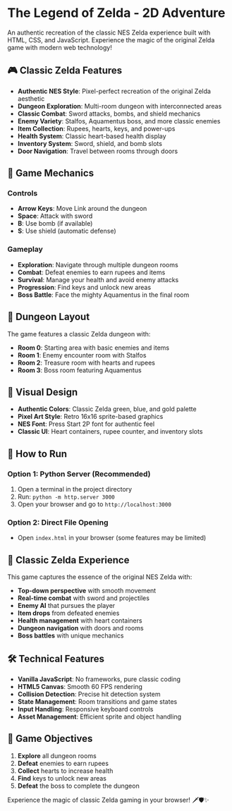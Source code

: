 # The Legend of Zelda - 2D Adventure

An authentic recreation of the classic NES Zelda experience built with HTML, CSS, and JavaScript. Experience the magic of the original Zelda game with modern web technology!

## 🎮 Classic Zelda Features

- **Authentic NES Style**: Pixel-perfect recreation of the original Zelda aesthetic
- **Dungeon Exploration**: Multi-room dungeon with interconnected areas
- **Classic Combat**: Sword attacks, bombs, and shield mechanics
- **Enemy Variety**: Stalfos, Aquamentus boss, and more classic enemies
- **Item Collection**: Rupees, hearts, keys, and power-ups
- **Health System**: Classic heart-based health display
- **Inventory System**: Sword, shield, and bomb slots
- **Door Navigation**: Travel between rooms through doors

## 🎯 Game Mechanics

### Controls
- **Arrow Keys**: Move Link around the dungeon
- **Space**: Attack with sword
- **B**: Use bomb (if available)
- **S**: Use shield (automatic defense)

### Gameplay
- **Exploration**: Navigate through multiple dungeon rooms
- **Combat**: Defeat enemies to earn rupees and items
- **Survival**: Manage your health and avoid enemy attacks
- **Progression**: Find keys and unlock new areas
- **Boss Battle**: Face the mighty Aquamentus in the final room

## 🏰 Dungeon Layout

The game features a classic Zelda dungeon with:
- **Room 0**: Starting area with basic enemies and items
- **Room 1**: Enemy encounter room with Stalfos
- **Room 2**: Treasure room with hearts and rupees
- **Room 3**: Boss room featuring Aquamentus

## 🎨 Visual Design

- **Authentic Colors**: Classic Zelda green, blue, and gold palette
- **Pixel Art Style**: Retro 16x16 sprite-based graphics
- **NES Font**: Press Start 2P font for authentic feel
- **Classic UI**: Heart containers, rupee counter, and inventory slots

## 🚀 How to Run

### Option 1: Python Server (Recommended)
1. Open a terminal in the project directory
2. Run: `python -m http.server 3000`
3. Open your browser and go to `http://localhost:3000`

### Option 2: Direct File Opening
- Open `index.html` in your browser (some features may be limited)

## 🎵 Classic Zelda Experience

This game captures the essence of the original NES Zelda with:
- **Top-down perspective** with smooth movement
- **Real-time combat** with sword and projectiles
- **Enemy AI** that pursues the player
- **Item drops** from defeated enemies
- **Health management** with heart containers
- **Dungeon navigation** with doors and rooms
- **Boss battles** with unique mechanics

## 🛠️ Technical Features

- **Vanilla JavaScript**: No frameworks, pure classic coding
- **HTML5 Canvas**: Smooth 60 FPS rendering
- **Collision Detection**: Precise hit detection system
- **State Management**: Room transitions and game states
- **Input Handling**: Responsive keyboard controls
- **Asset Management**: Efficient sprite and object handling

## 🎯 Game Objectives

1. **Explore** all dungeon rooms
2. **Defeat** enemies to earn rupees
3. **Collect** hearts to increase health
4. **Find** keys to unlock new areas
5. **Defeat** the boss to complete the dungeon

Experience the magic of classic Zelda gaming in your browser! 🗡️🛡️✨ 